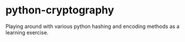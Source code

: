 # python-cryptography
Playing around with various python hashing and encoding methods as a learning exercise.
